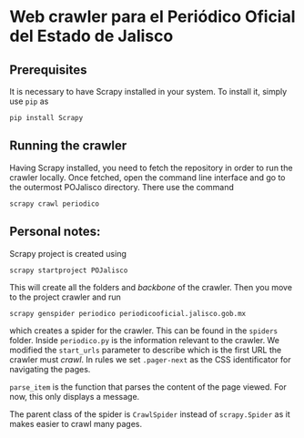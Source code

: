 # Web crawler para el Periódico Oficial del Estado de Jalisco

## Prerequisites

It is necessary to have Scrapy installed in your system. To install it, simply use `pip` as

```
pip install Scrapy
```

## Running the crawler

Having Scrapy installed, you need to fetch the repository in order to run the crawler locally. Once fetched, open the command line interface and go to the outermost POJalisco directory. There use the command

```
scrapy crawl periodico
```



## Personal notes:

Scrapy project is created using

```
scrapy startproject POJalisco
```

This will create all the folders and _backbone_ of the crawler. Then you move to the project crawler and run

```
scrapy genspider periodico periodicooficial.jalisco.gob.mx
```

which creates a spider for the crawler. This can be found in the `spiders` folder. Inside `periodico.py` is the information relevant to the crawler. We modified the `start_urls` parameter to describe which is the first URL the crawler must _crawl_. In rules we set `.pager-next` as the CSS identificator for navigating the pages.

`parse_item` is the function that parses the content of the page viewed. For now, this only displays a message.

The parent class of the spider is `CrawlSpider` instead of `scrapy.Spider` as it makes easier to crawl many pages.
